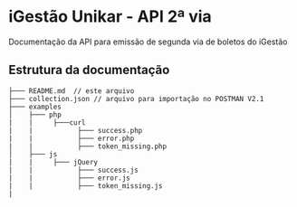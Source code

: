 # iGestão Unikar - API 2ª via
Documentação da API para emissão de segunda via de boletos do iGestão

## Estrutura da documentação
```
├─── README.md  // este arquivo
├─── collection.json // arquivo para importação no POSTMAN V2.1
├─── examples
│    ├─── php
|    |     ├───curl
|    |           ├─── success.php
|    |           ├─── error.php
|    |           ├─── token_missing.php
│    ├─── js
|    |     ├─── jQuery
|    |           ├─── success.js
|    |           ├─── error.js
|    |           ├─── token_missing.js
|
```

